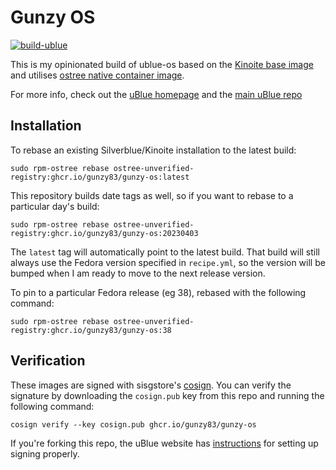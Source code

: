 # Gunzy OS

[![build-ublue](https://github.com/gunzy83/gunzy-os/actions/workflows/build.yml/badge.svg)](https://github.com/gunzy83/gunzy-os/actions/workflows/build.yml)

This is my opinionated build of ublue-os based on the [Kinoite base image](ghcr.io/ublue-os/kinoite-main) and utilises [ostree native container image](https://fedoraproject.org/wiki/Changes/OstreeNativeContainerStable).

For more info, check out the [uBlue homepage](https://ublue.it/) and the [main uBlue repo](https://github.com/ublue-os/main/)

## Installation

To rebase an existing Silverblue/Kinoite installation to the latest build:

```
sudo rpm-ostree rebase ostree-unverified-registry:ghcr.io/gunzy83/gunzy-os:latest
```

This repository builds date tags as well, so if you want to rebase to a particular day's build:

```
sudo rpm-ostree rebase ostree-unverified-registry:ghcr.io/gunzy83/gunzy-os:20230403
```

The `latest` tag will automatically point to the latest build. That build will still always use the Fedora version specified in `recipe.yml`, so the version will be bumped when I am ready to move to the next release version.

To pin to a particular Fedora release (eg 38), rebased with the following command:

```
sudo rpm-ostree rebase ostree-unverified-registry:ghcr.io/gunzy83/gunzy-os:38
```

## Verification

These images are signed with sisgstore's [cosign](https://docs.sigstore.dev/cosign/overview/). You can verify the signature by downloading the `cosign.pub` key from this repo and running the following command:

    cosign verify --key cosign.pub ghcr.io/gunzy83/gunzy-os

If you're forking this repo, the uBlue website has [instructions](https://ublue.it/making-your-own/) for setting up signing properly.
